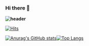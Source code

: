 ### Hi there 👋
**![header](https://capsule-render.vercel.app/api?type=waving&color=gradient&height=350&section=header&text=MiJeong&fontAlign=70&fontSize=80&fontAlignY=30)**


[![Hits](https://hits.seeyoufarm.com/api/count/incr/badge.svg?url=https%3A%2F%2Fgithub.com%2Fnxxxtyetdecided&count_bg=%23889FE8&title_bg=%23555555&icon=&icon_color=%235DA1C6&title=hits&edge_flat=false)](https://hits.seeyoufarm.com)

[![Anurag's GitHub stats](https://github-readme-stats.vercel.app/api?username=nxxxtyetdecided&hide=stars&theme=nord)](https://github.com/anuraghazra/github-readme-stats)[![Top Langs](https://github-readme-stats.vercel.app/api/top-langs/?username=nxxxtyetdecided&layout=compact)](https://github.com/anuraghazra/github-readme-stats)

